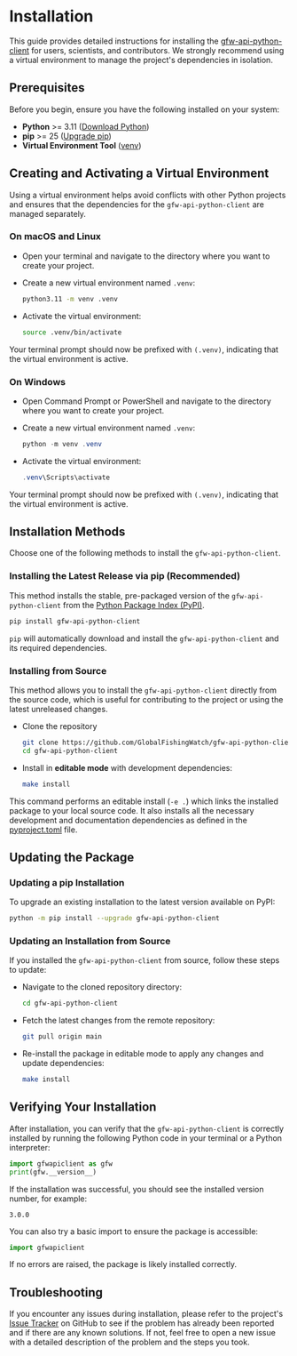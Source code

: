 # Installation

This guide provides detailed instructions for installing the [gfw-api-python-client](https://github.com/GlobalFishingWatch/gfw-api-python-client) for users, scientists, and contributors. We strongly recommend using a virtual environment to manage the project's dependencies in isolation.

## Prerequisites

Before you begin, ensure you have the following installed on your system:

- **Python** >= 3.11 ([Download Python](https://www.python.org/downloads/))
- **pip** >= 25 ([Upgrade pip](https://pip.pypa.io/en/stable/installation/))
- **Virtual Environment Tool** ([venv](https://docs.python.org/3/library/venv.html))

## Creating and Activating a Virtual Environment

Using a virtual environment helps avoid conflicts with other Python projects and ensures that the dependencies for the `gfw-api-python-client` are managed separately.

### On macOS and Linux

- Open your terminal and navigate to the directory where you want to create your project.

- Create a new virtual environment named `.venv`:

    ```bash
    python3.11 -m venv .venv
    ```

- Activate the virtual environment:

    ```bash
    source .venv/bin/activate
    ```

Your terminal prompt should now be prefixed with `(.venv)`, indicating that the virtual environment is active.

### On Windows

- Open Command Prompt or PowerShell and navigate to the directory where you want to create your project.

- Create a new virtual environment named `.venv`:

    ```powershell
    python -m venv .venv
    ```

- Activate the virtual environment:

    ```powershell
    .venv\Scripts\activate
    ```

Your terminal prompt should now be prefixed with `(.venv)`, indicating that the virtual environment is active.

## Installation Methods

Choose one of the following methods to install the `gfw-api-python-client`.

### Installing the Latest Release via pip (Recommended)

This method installs the stable, pre-packaged version of the `gfw-api-python-client` from the [Python Package Index (PyPI)](https://pypi.org/project/gfw-api-python-client/).

```bash
pip install gfw-api-python-client
```

`pip` will automatically download and install the `gfw-api-python-client` and its required dependencies.

### Installing from Source

This method allows you to install the `gfw-api-python-client` directly from the source code, which is useful for contributing to the project or using the latest unreleased changes.

- Clone the repository

    ```bash
    git clone https://github.com/GlobalFishingWatch/gfw-api-python-client.git
    cd gfw-api-python-client
    ```

- Install in **editable mode** with development dependencies:

    ```bash
    make install
    ```

This command performs an editable install (`-e .`) which links the installed package to your local source code. It also installs all the necessary development and documentation dependencies as defined in the [pyproject.toml](https://github.com/GlobalFishingWatch/gfw-api-python-client/blob/develop/pyproject.toml) file.

## Updating the Package

### Updating a pip Installation

To upgrade an existing installation to the latest version available on PyPI:

```bash
python -m pip install --upgrade gfw-api-python-client
```

### Updating an Installation from Source

If you installed the `gfw-api-python-client` from source, follow these steps to update:

- Navigate to the cloned repository directory:

    ```bash
    cd gfw-api-python-client
    ```

- Fetch the latest changes from the remote repository:

    ```bash
    git pull origin main
    ```

- Re-install the package in editable mode to apply any changes and update dependencies:

    ```bash
    make install
    ```

## Verifying Your Installation

After installation, you can verify that the `gfw-api-python-client` is correctly installed by running the following Python code in your terminal or a Python interpreter:

```python
import gfwapiclient as gfw
print(gfw.__version__)
```

If the installation was successful, you should see the installed version number, for example:

```
3.0.0
```

You can also try a basic import to ensure the package is accessible:

```python
import gfwapiclient
```

If no errors are raised, the package is likely installed correctly.

## Troubleshooting

If you encounter any issues during installation, please refer to the project's [Issue Tracker](https://github.com/GlobalFishingWatch/gfw-api-python-client/issues) on GitHub to see if the problem has already been reported and if there are any known solutions. If not, feel free to open a new issue with a detailed description of the problem and the steps you took.
